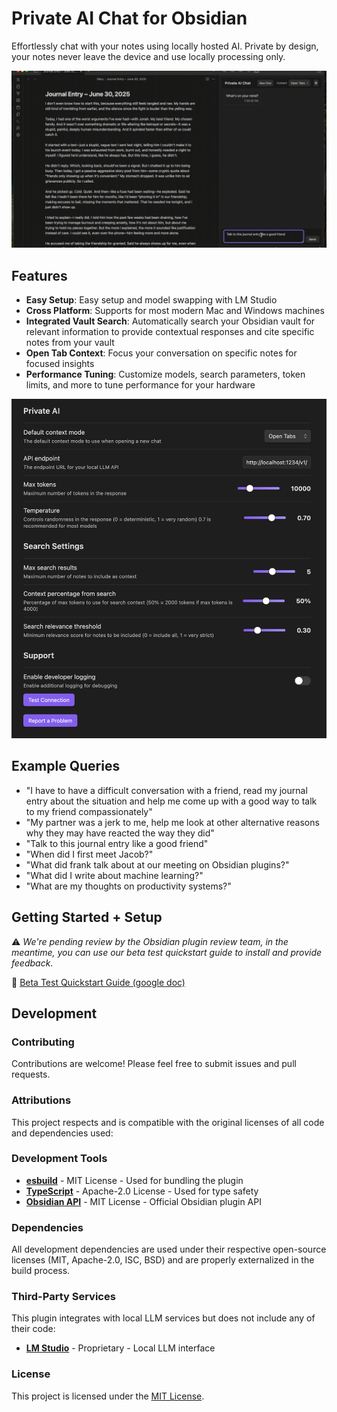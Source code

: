 # Private AI Chat for Obsidian

Effortlessly chat with your notes using locally hosted AI.  Private by design, your notes never leave the device and use locally processing only.

![Private AI Example Use Case](img/ObsidianExample.gif)

## Features

- **Easy Setup**: Easy setup and model swapping with LM Studio
- **Cross Platform**: Supports for most modern Mac and Windows machines
- **Integrated Vault Search**: Automatically search your Obsidian vault for relevant information to provide contextual responses and cite specific notes from your vault
- **Open Tab Context**: Focus your conversation on specific notes for focused insights
- **Performance Tuning**: Customize models, search parameters, token limits, and more to tune performance for your hardware

![Easy and powerful configuration](img/config.png)

## Example Queries

- "I have to have a difficult conversation with a friend, read my journal entry about the situation and help me come up with a good way to talk to my friend compassionately"
- "My partner was a jerk to me, help me look at other alternative reasons why they may have reacted the way they did"
- "Talk to this journal entry like a good friend"
- "When did I first meet Jacob?"
- "What did frank talk about at our meeting on Obsidian plugins?"
- "What did I write about machine learning?"
- "What are my thoughts on productivity systems?"

## Getting Started + Setup

⚠️ *We're pending review by the Obsidian plugin review team, in the meantime, you can use our beta test quickstart guide to install and provide feedback.*

📃 [Beta Test Quickstart Guide (google doc)](GettingStarted.md)

## Development

### Contributing

Contributions are welcome! Please feel free to submit issues and pull requests.

### Attributions

This project respects and is compatible with the original licenses of all code and dependencies used:

### Development Tools
- **[esbuild](https://esbuild.github.io/)** - MIT License - Used for bundling the plugin
- **[TypeScript](https://www.typescriptlang.org/)** - Apache-2.0 License - Used for type safety
- **[Obsidian API](https://github.com/obsidianmd/obsidian-api)** - MIT License - Official Obsidian plugin API

### Dependencies
All development dependencies are used under their respective open-source licenses (MIT, Apache-2.0, ISC, BSD) and are properly externalized in the build process.

### Third-Party Services
This plugin integrates with local LLM services but does not include any of their code:
- **[LM Studio](https://lmstudio.ai/)** - Proprietary - Local LLM interface

### License

This project is licensed under the [MIT License](LICENSE.md).
